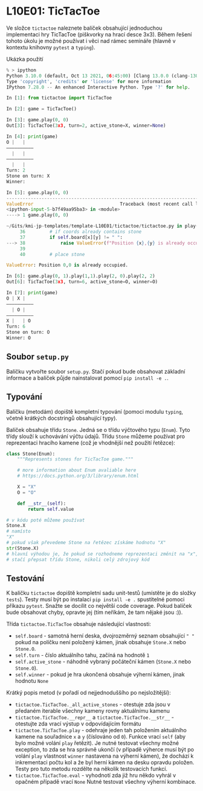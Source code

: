 # L10E01: TicTacToe
Ve složce `tictactoe` naleznete balíček obsahující jednoduchou implementaci hry TicTacToe (piškvorky na hrací desce 3x3). Během řešení tohoto úkolu je možné používat i věci nad rámec semináře (hlavně v kontextu knihovny `pytest` a `typing`).

Ukázka použití

```python
% > ipython
Python 3.10.0 (default, Oct 13 2021, 06:45:00) [Clang 13.0.0 (clang-1300.0.29.3)]
Type 'copyright', 'credits' or 'license' for more information
IPython 7.28.0 -- An enhanced Interactive Python. Type '?' for help.

In [1]: from tictactoe import TicTacToe

In [2]: game = TicTacToe()

In [3]: game.play(0, 0)
Out[3]: TicTacToe(3x3, turn=2, active_stone=X, winner=None)

In [4]: print(game)
O |   |  
––––––––––
  |   |  
––––––––––
  |   |  
Turn: 2
Stone on turn: X
Winner: 

In [5]: game.play(0, 0)
---------------------------------------------------------------------------
ValueError                                Traceback (most recent call last)
<ipython-input-5-b7f49aa95ba3> in <module>
----> 1 game.play(0, 0)

~/Gits/kmi-jp-templates/template-L10E01/tictactoe/tictactoe.py in play(self, x, y)
     36         # if coords already contains stone
     37         if self.board[x][y] != " ":
---> 38             raise ValueError(f"Position {x},{y} is already occupied.")
     39 
     40         # place stone

ValueError: Position 0,0 is already occupied.

In [6]: game.play(0, 1).play(1,1).play(2, 0).play(2, 2)
Out[6]: TicTacToe(3x3, turn=6, active_stone=O, winner=O)

In [7]: print(game)
O | X |  
––––––––––
  | O |  
––––––––––
X |   | O
Turn: 6
Stone on turn: O
Winner: O
```

## Soubor `setup.py`
Balíčku vytvořte soubor `setup.py`. Stačí pokud bude obsahovat základní informace a balíček půjde nainstalovat pomocí `pip install -e .`.

## Typování
Balíčku (metodám) dopiště kompletní typování (pomoci modulu `typing`, včetně krátkých docstringů obsahující typy).

Balíček obsahuje třídu `Stone`. Jedná se o třídu výčtového typu (`Enum`). Tyto třídy slouží k uchovávání výčtu údajů. Třídu `Stone` můžeme používat pro reprezentaci hracího kamene (což je vhodnější než použití řetězce):

```python
class Stone(Enum):
    """Represents stones for TicTacToe game."""

    # more information about Enum avaliable here
    # https://docs.python.org/3/library/enum.html

    X = "X"
    O = "O"

    def __str__(self):
        return self.value

# v kódu poté můžeme používat
Stone.X
# namísto
"X"
# pokud však převedeme Stone na řetězec získáme hodnotu "X"
str(Stone.X)
# hlavní výhodou je, že pokud se rozhodneme reprezentaci změnit na "x", 
# stačí přepsat třídu Stone, nikoli celý zdrojový kód
```

## Testování
K balíčku `tictactoe` dopiště kompletní sadu unit-testů (umístěte je do složky `tests`). Testy musí být po instalaci `pip install -e .` spustitelné pomoci příkazu `pytest`. Snažte se docílit co největší code coverage. Pokud balíček bude obsahovat chyby, opravte jej (tím neříkám, že tam nějaké jsou :)).

Třída `tictactoe.TicTacToe` obsahuje následující vlastnosti:

* `self.board` - samotná herní deska, dvojrozměrný seznam obsahující `" "` pokud na políčku není položený kámen, jinak obsahuje `Stone.X` nebo `Stone.O`.
* `self.turn` - číslo aktuálního tahu, začíná na hodnotě `1`
* `self.active_stone` - náhodně vybraný počáteční kámen (`Stone.X` nebo `Stone.O`).
* `self.winner` - pokud je hra ukončená obsahuje výherní kámen, jinak hodnotu `None`

Krátký popis metod (v pořadí od nejjednoduššího po nejsložitější):

* `tictactoe.TicTacToe._all_active_stones` - otestuje zda jsou v předaném iterable všechny kameny rovny aktuálnímu kamenu
* `tictactoe.TicTacToe.__repr__` a `tictactoe.TicTacToe.__str__` - otestujte zda vrací výstup v odpovídajícím formátu
* `tictactoe.TicTacToe.play` - odehraje jeden tah položením aktuálního kamene na souřadnice `x` a `y` (číslováno od `0`). Funkce vrací `self` (aby bylo možné volání `play` řetězit). Je nutné testovat všechny možné exception, to zda se hra správně ukončí (v případě výherce musí být po volání `play` vlastnost `winner` nastavena na výherní kámen), že dochází k inkrementaci počtu kol a že byl herní kámen na desku opravdu položen. Testy pro tuto metodu rozdělte na několik testovacích funkcí.
* `tictactoe.TicTacToe.eval` - vyhodnotí zda již hru někdo vyhrál v opačném případě vrací `None` Nutné testovat všechny výherní kombinace.


